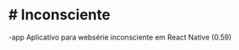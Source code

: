 <h1 id="inconsciente"># Inconsciente</h1>
<p>-app
Aplicativo para websérie inconsciente em React Native (0.59)</p>

<!--stackedit_data:
eyJoaXN0b3J5IjpbOTE3ODUxOTY4XX0=
-->